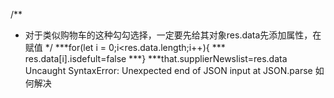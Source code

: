 /**
 * 对于类似购物车的这种勾勾选择，一定要先给其对象res.data先添加属性，在赋值
 */
 ***for(let i =  0;i<res.data.length;i++){
 ***	res.data[i].isdefult=false
 ***}
 ***that.supplierNewslist=res.data
 Uncaught SyntaxError: Unexpected end of JSON input at JSON.parse 如何解决